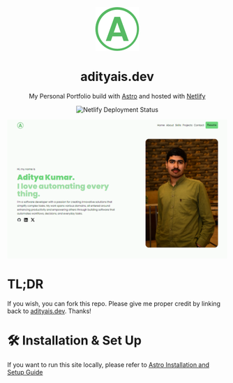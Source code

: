 <div align="center">
  <img alt="Logo" src="./public/favicon.svg" width="100" />
</div>
<h1 align="center">
  adityais.dev
</h1>
<p align="center">
  My Personal Portfolio build with <a href="https://astro.build" target="_blank">Astro</a> and hosted
  with <a href="https://netlify.com" target="_blank">Netlify</a>
</p>
<div align="center">
    <img alt="Netlify Deployment Status" src="https://api.netlify.com/api/v1/badges/7a651a1b-529a-448f-a834-68a96efdb005/deploy-status" />
</div>

![Demo](./demo.png)

# TL;DR

If you wish, you can fork this repo. Please give me proper credit by linking back to [adityais.dev](https://adityais.dev). Thanks!

# 🛠 Installation & Set Up

If you want to run this site locally, please refer to
[Astro Installation and Setup Guide](https://docs.astro.build/en/install-and-setup/)
